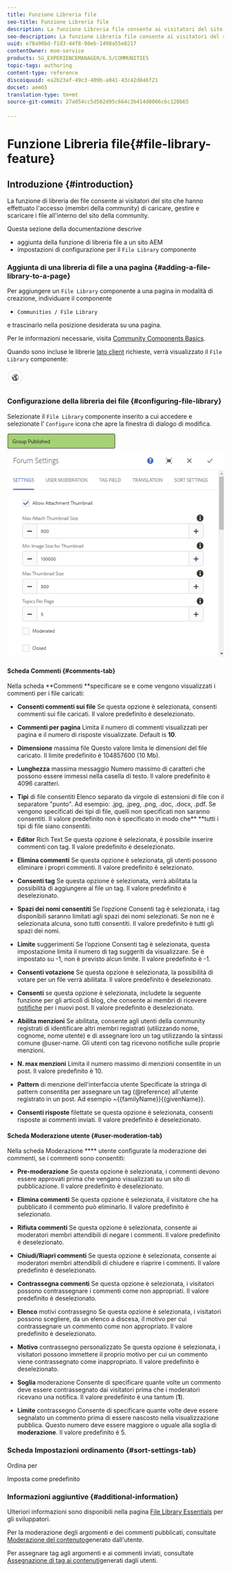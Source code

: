 ```yaml
---
title: Funzione Libreria file
seo-title: Funzione Libreria file
description: La funzione Libreria file consente ai visitatori del sito che hanno effettuato l’accesso di caricare, gestire e scaricare i file
seo-description: La funzione Libreria file consente ai visitatori del sito che hanno effettuato l’accesso di caricare, gestire e scaricare i file
uuid: e78a90bd-f1d3-44f8-98eb-1498a55e8217
contentOwner: msm-service
products: SG_EXPERIENCEMANAGER/6.5/COMMUNITIES
topic-tags: authoring
content-type: reference
discoiquuid: ea2b23af-49c3-409b-a041-43c42d846f21
docset: aem65
translation-type: tm+mt
source-git-commit: 27a054cc5d502d95c664c3b414d0066c6c120b65

---
```



# Funzione Libreria file{#file-library-feature}

## Introduzione {#introduction}

La funzione di libreria dei file consente ai visitatori del sito che hanno effettuato l&#39;accesso (membri della community) di caricare, gestire e scaricare i file all&#39;interno del sito della community.

Questa sezione della documentazione descrive

* aggiunta della funzione di libreria file a un sito AEM
* impostazioni di configurazione per il `File Library` componente

### Aggiunta di una libreria di file a una pagina {#adding-a-file-library-to-a-page}

Per aggiungere un `File Library` componente a una pagina in modalità di creazione, individuare il componente

* `Communities / File Library`

e trascinarlo nella posizione desiderata su una pagina.

Per le informazioni necessarie, visita [Community Components Basics](/help/communities/basics.md).

Quando sono incluse le librerie [lato client](/help/communities/essentials-file-library.md#essentials-for-client-side) richieste, verrà visualizzato il `File Library` componente:

![chlimage_1-145](assets/chlimage_1-145.png)

### Configurazione della libreria dei file {#configuring-file-library}

Selezionate il `File Library` componente inserito a cui accedere e selezionate l’ `Configure` icona che apre la finestra di dialogo di modifica.

![chlimage_1-146](assets/chlimage_1-146.png) ![forum-config-1](assets/forum-config-1.png)

#### Scheda Commenti {#comments-tab}

Nella scheda **Commenti **specificare se e come vengono visualizzati i commenti per i file caricati:

* **Consenti commenti sui file** Se questa opzione è selezionata, consenti commenti sui file caricati. Il valore predefinito è deselezionato.

* **Commenti per pagina** Limita il numero di commenti visualizzati per pagina e il numero di risposte visualizzate. Default is **10**.

* **Dimensione** massima file Questo valore limita le dimensioni del file caricato. Il limite predefinito è 104857600 (10 Mb).

* **Lunghezza** massima messaggio Numero massimo di caratteri che possono essere immessi nella casella di testo. Il valore predefinito è 4096 caratteri.

* **Tipi** di file consentiti Elenco separato da virgole di estensioni di file con il separatore &quot;punto&quot;. Ad esempio: .jpg, .jpeg, .png, .doc, .docx, .pdf. Se vengono specificati dei tipi di file, quelli non specificati non saranno consentiti. Il valore predefinito non è specificato in modo che** **tutti i tipi di file siano consentiti.

* **Editor** Rich Text Se questa opzione è selezionata, è possibile inserire commenti con tag. Il valore predefinito è deselezionato.

* **Elimina commenti** Se questa opzione è selezionata, gli utenti possono eliminare i propri commenti. Il valore predefinito è selezionato.

* **Consenti tag** Se questa opzione è selezionata, verrà abilitata la possibilità di aggiungere al file un tag. Il valore predefinito è deselezionato.

* **Spazi dei nomi consentiti** Se l’opzione Consenti tag è selezionata, i tag disponibili saranno limitati agli spazi dei nomi selezionati. Se non ne è selezionata alcuna, sono tutti consentiti. Il valore predefinito è tutti gli spazi dei nomi.

* **Limite** suggerimenti Se l’opzione Consenti tag è selezionata, questa impostazione limita il numero di tag suggeriti da visualizzare. Se è impostato su -1, non è previsto alcun limite. Il valore predefinito è -1.

* **Consenti votazione** Se questa opzione è selezionata, la possibilità di votare per un file verrà abilitata. Il valore predefinito è deselezionato.

* **Consenti** se questa opzione è selezionata, includete la seguente funzione per gli articoli di blog, che consente ai membri di ricevere [notifiche](/help/communities/notifications.md) per i nuovi post. Il valore predefinito è deselezionato.

* **Abilita menzioni** Se abilitata, consente agli utenti della community registrati di identificare altri membri registrati (utilizzando nome, cognome, nome utente) e di assegnare loro un tag utilizzando la sintassi comune @user-name. Gli utenti con tag ricevono notifiche sulle proprie menzioni.

* **N. max menzioni** Limita il numero massimo di menzioni consentite in un post. Il valore predefinito è 10.

* **Pattern** di menzione dell&#39;interfaccia utente Specificate la stringa di pattern consentita per assegnare un tag (@reference) all&#39;utente registrato in un post. Ad esempio ~{{familyName}}{{givenName}}.

* **Consenti risposte** filettate se questa opzione è selezionata, consenti risposte ai commenti inviati. Il valore predefinito è deselezionato.

#### Scheda Moderazione utente {#user-moderation-tab}

Nella scheda Moderazione **** utente configurate la moderazione dei commenti, se i commenti sono consentiti:

* **Pre-moderazione** Se questa opzione è selezionata, i commenti devono essere approvati prima che vengano visualizzati su un sito di pubblicazione. Il valore predefinito è deselezionato.

* **Elimina commenti** Se questa opzione è selezionata, il visitatore che ha pubblicato il commento può eliminarlo. Il valore predefinito è selezionato.

* **Rifiuta commenti** Se questa opzione è selezionata, consente ai moderatori membri attendibili di negare i commenti. Il valore predefinito è deselezionato.

* **Chiudi/Riapri commenti** Se questa opzione è selezionata, consente ai moderatori membri attendibili di chiudere e riaprire i commenti. Il valore predefinito è deselezionato.

* **Contrassegna commenti** Se questa opzione è selezionata, i visitatori possono contrassegnare i commenti come non appropriati. Il valore predefinito è deselezionato.

* **Elenco** motivi contrassegno Se questa opzione è selezionata, i visitatori possono scegliere, da un elenco a discesa, il motivo per cui contrassegnare un commento come non appropriato. Il valore predefinito è deselezionato.

* **Motivo** contrassegno personalizzato Se questa opzione è selezionata, i visitatori possono immettere il proprio motivo per cui un commento viene contrassegnato come inappropriato. Il valore predefinito è deselezionato.

* **Soglia** moderazione Consente di specificare quante volte un commento deve essere contrassegnato dai visitatori prima che i moderatori ricevano una notifica. Il valore predefinito è una tantum (**1**).

* **Limite** contrassegno Consente di specificare quante volte deve essere segnalato un commento prima di essere nascosto nella visualizzazione pubblica. Questo numero deve essere maggiore o uguale alla soglia di **moderazione**. Il valore predefinito è 5.

### Scheda Impostazioni ordinamento {#sort-settings-tab}

Ordina per

Imposta come predefinito

### Informazioni aggiuntive {#additional-information}

Ulteriori informazioni sono disponibili nella pagina [File Library Essentials](/help/communities/essentials-file-library.md) per gli sviluppatori.

Per la moderazione degli argomenti e dei commenti pubblicati, consultate [Moderazione del contenuto](/help/communities/moderate-ugc.md)generato dall&#39;utente.

Per assegnare tag agli argomenti e ai commenti inviati, consultate [Assegnazione di tag ai contenuti](/help/communities/tag-ugc.md)generati dagli utenti.
